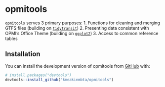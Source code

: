 
<!-- README.md is generated from README.Rmd. Please edit that file -->

# opmitools

<!-- badges: start -->
<!-- badges: end -->

`opmitools` serves 3 primary purposes: 1. Functions for cleaning and
merging GTFS files (building on
[`tidytransit`](https://github.com/r-transit/tidytransit)) 2. Presenting
data consistent with OPMI’s Office Theme (building on
[`ggplot2`](https://ggplot2.tidyverse.org/)) 3. Access to common
reference tables

## Installation

You can install the development version of opmitools from
[GitHub](https://github.com/) with:

``` r
# install.packages("devtools")
devtools::install_github("kmeakinmbta/opmitools")
```
